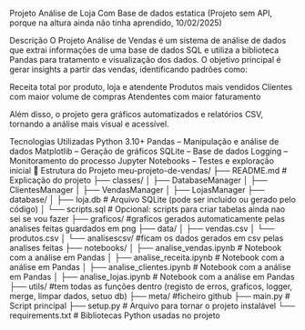 Projeto Análise de Loja
Com Base de dados estatica (Projeto sem API, porque na altura ainda não tinha aprendido, 10/02/2025)

Descrição
O Projeto Análise de Vendas é um sistema de análise de dados que extrai informações de uma base de dados SQL e utiliza a biblioteca Pandas para tratamento e visualização dos dados. O objetivo principal é gerar insights a partir das vendas, identificando padrões como:

Receita total por produto, loja e atendente
Produtos mais vendidos
Clientes com maior volume de compras
Atendentes com maior faturamento

Além disso, o projeto gera gráficos automatizados e relatórios CSV, tornando a análise mais visual e acessível.

Tecnologias Utilizadas
Python 3.10+
Pandas – Manipulação e análise de dados
Matplotlib – Geração de gráficos
SQLite – Base de dados
Logging – Monitoramento do processo
Jupyter Notebooks – Testes e exploração inicial
📂 Estrutura do Projeto
meu-projeto-de-vendas/ ├── README.md # Explicação do projeto ├── classes/ │ ├── DatabaseManager │ ├── ClientesManager │ ├── VendasManager │ ├── LojasManager ├── database/ │ ├── loja.db # Arquivo SQLite (pode ser incluído ou gerado pelo código) │ └── scripts.sql # Opcional: scripts para criar tabelas ainda nao sei se vou fazer ├── graficos/ #graficos gerados automaticamente pelas analises feitas guardados em png ├── data/ │ ├── vendas.csv │ └── produtos.csv │ └── analisescsv/ #ficam os dados gerados em csv pelas analises feitas ├── notebooks/ │ ├── analise_vendas.ipynb # Notebook com a análise em Pandas │ ├── analise_receita.ipynb # Notebook com a análise em Pandas │ ├── analise_clientes.ipynb # Notebook com a análise em Pandas │ ├── analise_lojas.ipynb # Notebook com a análise em Pandas ├── utils/ #tem todas as funções dentro (registo de erros, graficos, logger, merge, limpar dados, setuo db) ├── meta/ #ficheiro github ├── main.py # Script principal ├── setup.py # Arquivo para tornar o projeto instalável └── requirements.txt # Bibliotecas Python usadas no projeto
